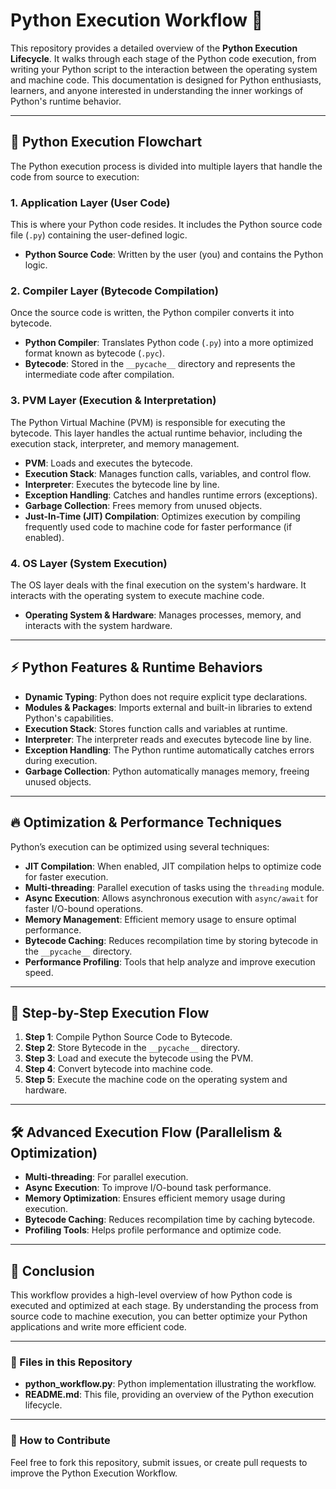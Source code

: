 # Python Execution Workflow 🚀

This repository provides a detailed overview of the **Python Execution Lifecycle**. It walks through each stage of the Python code execution, from writing your Python script to the interaction between the operating system and machine code. This documentation is designed for Python enthusiasts, learners, and anyone interested in understanding the inner workings of Python's runtime behavior.

---

## 🐍 Python Execution Flowchart

The Python execution process is divided into multiple layers that handle the code from source to execution:

### 1. **Application Layer** (User Code)
This is where your Python code resides. It includes the Python source code file (`.py`) containing the user-defined logic.

- **Python Source Code**: Written by the user (you) and contains the Python logic.

### 2. **Compiler Layer** (Bytecode Compilation)
Once the source code is written, the Python compiler converts it into bytecode.

- **Python Compiler**: Translates Python code (`.py`) into a more optimized format known as bytecode (`.pyc`).
- **Bytecode**: Stored in the `__pycache__` directory and represents the intermediate code after compilation.

### 3. **PVM Layer** (Execution & Interpretation)
The Python Virtual Machine (PVM) is responsible for executing the bytecode. This layer handles the actual runtime behavior, including the execution stack, interpreter, and memory management.

- **PVM**: Loads and executes the bytecode.
- **Execution Stack**: Manages function calls, variables, and control flow.
- **Interpreter**: Executes the bytecode line by line.
- **Exception Handling**: Catches and handles runtime errors (exceptions).
- **Garbage Collection**: Frees memory from unused objects.
- **Just-In-Time (JIT) Compilation**: Optimizes execution by compiling frequently used code to machine code for faster performance (if enabled).

### 4. **OS Layer** (System Execution)
The OS layer deals with the final execution on the system's hardware. It interacts with the operating system to execute machine code.

- **Operating System & Hardware**: Manages processes, memory, and interacts with the system hardware.

---

## ⚡ Python Features & Runtime Behaviors

- **Dynamic Typing**: Python does not require explicit type declarations.
- **Modules & Packages**: Imports external and built-in libraries to extend Python's capabilities.
- **Execution Stack**: Stores function calls and variables at runtime.
- **Interpreter**: The interpreter reads and executes bytecode line by line.
- **Exception Handling**: The Python runtime automatically catches errors during execution.
- **Garbage Collection**: Python automatically manages memory, freeing unused objects.

---

## 🔥 Optimization & Performance Techniques

Python’s execution can be optimized using several techniques:

- **JIT Compilation**: When enabled, JIT compilation helps to optimize code for faster execution.
- **Multi-threading**: Parallel execution of tasks using the `threading` module.
- **Async Execution**: Allows asynchronous execution with `async/await` for faster I/O-bound operations.
- **Memory Management**: Efficient memory usage to ensure optimal performance.
- **Bytecode Caching**: Reduces recompilation time by storing bytecode in the `__pycache__` directory.
- **Performance Profiling**: Tools that help analyze and improve execution speed.

---

## 🔀 Step-by-Step Execution Flow

1. **Step 1**: Compile Python Source Code to Bytecode.
2. **Step 2**: Store Bytecode in the `__pycache__` directory.
3. **Step 3**: Load and execute the bytecode using the PVM.
4. **Step 4**: Convert bytecode into machine code.
5. **Step 5**: Execute the machine code on the operating system and hardware.

---

## 🛠️ Advanced Execution Flow (Parallelism & Optimization)

- **Multi-threading**: For parallel execution.
- **Async Execution**: To improve I/O-bound task performance.
- **Memory Optimization**: Ensures efficient memory usage during execution.
- **Bytecode Caching**: Reduces recompilation time by caching bytecode.
- **Profiling Tools**: Helps profile performance and optimize code.

---

## 🚀 Conclusion

This workflow provides a high-level overview of how Python code is executed and optimized at each stage. By understanding the process from source code to machine execution, you can better optimize your Python applications and write more efficient code.

---

### 📂 Files in this Repository

- **python_workflow.py**: Python implementation illustrating the workflow.
- **README.md**: This file, providing an overview of the Python execution lifecycle.

---

### 🚀 How to Contribute

Feel free to fork this repository, submit issues, or create pull requests to improve the Python Execution Workflow.

